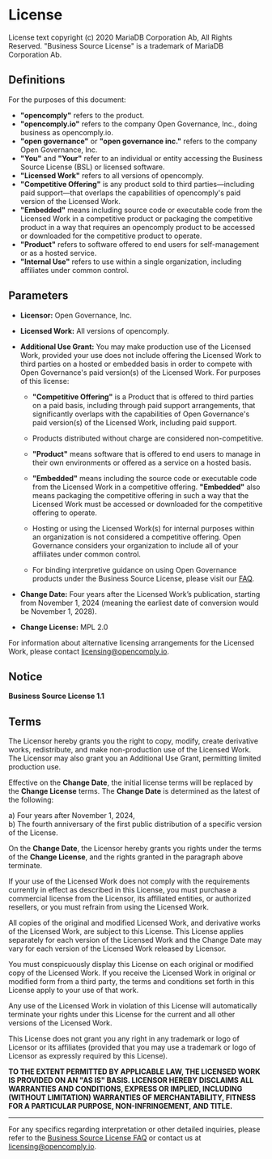 # License

License text copyright (c) 2020 MariaDB Corporation Ab, All Rights Reserved.
"Business Source License" is a trademark of MariaDB Corporation Ab.

## Definitions

For the purposes of this document:

- **"opencomply"** refers to the product.
- **"opencomply.io"** refers to the company Open Governance, Inc., doing business as opencomply.io.
- **"open governance"** or **"open governance inc."** refers to the company Open Governance, Inc.
- **"You"** and **"Your"** refer to an individual or entity accessing the Business Source License (BSL) or licensed software.
- **"Licensed Work"** refers to all versions of opencomply.
- **"Competitive Offering"** is any product sold to third parties—including paid support—that overlaps the capabilities of opencomply's paid version of the Licensed Work.
- **"Embedded"** means including source code or executable code from the Licensed Work in a competitive product or packaging the competitive product in a way that requires an opencomply product to be accessed or downloaded for the competitive product to operate.
- **"Product"** refers to software offered to end users for self-management or as a hosted service.
- **"Internal Use"** refers to use within a single organization, including affiliates under common control.

## Parameters

- **Licensor:**             Open Governance, Inc.
- **Licensed Work:**        All versions of opencomply.
- **Additional Use Grant:** You may make production use of the Licensed Work, provided your use does not include offering the Licensed Work to third parties on a hosted or embedded basis in order to compete with Open Governance's paid version(s) of the Licensed Work. For purposes of this license:

  - **"Competitive Offering"** is a Product that is offered to third parties on a paid basis, including through paid support arrangements, that significantly overlaps with the capabilities of Open Governance's paid version(s) of the Licensed Work, including paid support.
  
  - Products distributed without charge are considered non-competitive.
  
  - **"Product"** means software that is offered to end users to manage in their own environments or offered as a service on a hosted basis.
  
  - **"Embedded"** means including the source code or executable code from the Licensed Work in a competitive offering. **"Embedded"** also means packaging the competitive offering in such a way that the Licensed Work must be accessed or downloaded for the competitive offering to operate.
  
  - Hosting or using the Licensed Work(s) for internal purposes within an organization is not considered a competitive offering. Open Governance considers your organization to include all of your affiliates under common control.
  
  - For binding interpretive guidance on using Open Governance products under the Business Source License, please visit our [FAQ](https://www.opencomply.io/license-faq).

- **Change Date:**          Four years after the Licensed Work’s publication, starting from November 1, 2024 (meaning the earliest date of conversion would be November 1, 2028).
- **Change License:**       MPL 2.0

For information about alternative licensing arrangements for the Licensed Work, please contact [licensing@opencomply.io](mailto:licensing@opencomply.io).

## Notice

**Business Source License 1.1**

## Terms

The Licensor hereby grants you the right to copy, modify, create derivative works, redistribute, and make non-production use of the Licensed Work. The Licensor may also grant you an Additional Use Grant, permitting limited production use.

Effective on the **Change Date**, the initial license terms will be replaced by the **Change License** terms. The **Change Date** is determined as the latest of the following:

a) Four years after November 1, 2024,  
b) The fourth anniversary of the first public distribution of a specific version of the License.

On the **Change Date**, the Licensor hereby grants you rights under the terms of the **Change License**, and the rights granted in the paragraph above terminate.

If your use of the Licensed Work does not comply with the requirements currently in effect as described in this License, you must purchase a commercial license from the Licensor, its affiliated entities, or authorized resellers, or you must refrain from using the Licensed Work.

All copies of the original and modified Licensed Work, and derivative works of the Licensed Work, are subject to this License. This License applies separately for each version of the Licensed Work and the Change Date may vary for each version of the Licensed Work released by Licensor.

You must conspicuously display this License on each original or modified copy of the Licensed Work. If you receive the Licensed Work in original or modified form from a third party, the terms and conditions set forth in this License apply to your use of that work.

Any use of the Licensed Work in violation of this License will automatically terminate your rights under this License for the current and all other versions of the Licensed Work.

This License does not grant you any right in any trademark or logo of Licensor or its affiliates (provided that you may use a trademark or logo of Licensor as expressly required by this License).

**TO THE EXTENT PERMITTED BY APPLICABLE LAW, THE LICENSED WORK IS PROVIDED ON AN "AS IS" BASIS. LICENSOR HEREBY DISCLAIMS ALL WARRANTIES AND CONDITIONS, EXPRESS OR IMPLIED, INCLUDING (WITHOUT LIMITATION) WARRANTIES OF MERCHANTABILITY, FITNESS FOR A PARTICULAR PURPOSE, NON-INFRINGEMENT, AND TITLE.**

---

For any specifics regarding interpretation or other detailed inquiries, please refer to the [Business Source License FAQ](https://www.opencomply.io/license-faq) or contact us at [licensing@opencomply.io](mailto:licensing@opencomply.io).
